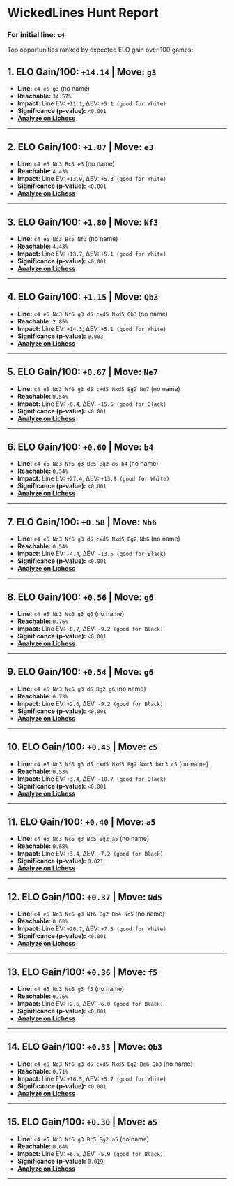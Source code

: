 # WickedLines Hunt Report
### For initial line: `c4`

Top opportunities ranked by expected ELO gain over 100 games:

## 1. ELO Gain/100: `+14.14` | Move: `g3`
- **Line:** `c4 e5 g3` (no name)
- **Reachable:** `34.57%`
- **Impact:** Line EV: `+11.1`, ΔEV: `+5.1 (good for White)`
- **Significance (p-value):** `<0.001`
- **[Analyze on Lichess](https://lichess.org/analysis/pgn/%5BEvent%20%22%3F%22%5D%0A%5BSite%20%22%3F%22%5D%0A%5BDate%20%22%3F%3F%3F%3F.%3F%3F.%3F%3F%22%5D%0A%5BRound%20%22%3F%22%5D%0A%5BWhite%20%22%3F%22%5D%0A%5BBlack%20%22%3F%22%5D%0A%5BResult%20%22%2A%22%5D%0A%0A1.%20c4%20e5%202.%20g3)**

---

## 2. ELO Gain/100: `+1.87` | Move: `e3`
- **Line:** `c4 e5 Nc3 Bc5 e3` (no name)
- **Reachable:** `4.43%`
- **Impact:** Line EV: `+13.9`, ΔEV: `+5.3 (good for White)`
- **Significance (p-value):** `<0.001`
- **[Analyze on Lichess](https://lichess.org/analysis/pgn/%5BEvent%20%22%3F%22%5D%0A%5BSite%20%22%3F%22%5D%0A%5BDate%20%22%3F%3F%3F%3F.%3F%3F.%3F%3F%22%5D%0A%5BRound%20%22%3F%22%5D%0A%5BWhite%20%22%3F%22%5D%0A%5BBlack%20%22%3F%22%5D%0A%5BResult%20%22%2A%22%5D%0A%0A1.%20c4%20e5%202.%20Nc3%20Bc5%203.%20e3)**

---

## 3. ELO Gain/100: `+1.80` | Move: `Nf3`
- **Line:** `c4 e5 Nc3 Bc5 Nf3` (no name)
- **Reachable:** `4.43%`
- **Impact:** Line EV: `+13.7`, ΔEV: `+5.1 (good for White)`
- **Significance (p-value):** `<0.001`
- **[Analyze on Lichess](https://lichess.org/analysis/pgn/%5BEvent%20%22%3F%22%5D%0A%5BSite%20%22%3F%22%5D%0A%5BDate%20%22%3F%3F%3F%3F.%3F%3F.%3F%3F%22%5D%0A%5BRound%20%22%3F%22%5D%0A%5BWhite%20%22%3F%22%5D%0A%5BBlack%20%22%3F%22%5D%0A%5BResult%20%22%2A%22%5D%0A%0A1.%20c4%20e5%202.%20Nc3%20Bc5%203.%20Nf3)**

---

## 4. ELO Gain/100: `+1.15` | Move: `Qb3`
- **Line:** `c4 e5 Nc3 Nf6 g3 d5 cxd5 Nxd5 Qb3` (no name)
- **Reachable:** `2.85%`
- **Impact:** Line EV: `+14.3`, ΔEV: `+5.1 (good for White)`
- **Significance (p-value):** `0.003`
- **[Analyze on Lichess](https://lichess.org/analysis/pgn/%5BEvent%20%22%3F%22%5D%0A%5BSite%20%22%3F%22%5D%0A%5BDate%20%22%3F%3F%3F%3F.%3F%3F.%3F%3F%22%5D%0A%5BRound%20%22%3F%22%5D%0A%5BWhite%20%22%3F%22%5D%0A%5BBlack%20%22%3F%22%5D%0A%5BResult%20%22%2A%22%5D%0A%0A1.%20c4%20e5%202.%20Nc3%20Nf6%203.%20g3%20d5%204.%20cxd5%20Nxd5%205.%20Qb3)**

---

## 5. ELO Gain/100: `+0.67` | Move: `Ne7`
- **Line:** `c4 e5 Nc3 Nf6 g3 d5 cxd5 Nxd5 Bg2 Ne7` (no name)
- **Reachable:** `0.54%`
- **Impact:** Line EV: `-6.4`, ΔEV: `-15.5 (good for Black)`
- **Significance (p-value):** `<0.001`
- **[Analyze on Lichess](https://lichess.org/analysis/pgn/%5BEvent%20%22%3F%22%5D%0A%5BSite%20%22%3F%22%5D%0A%5BDate%20%22%3F%3F%3F%3F.%3F%3F.%3F%3F%22%5D%0A%5BRound%20%22%3F%22%5D%0A%5BWhite%20%22%3F%22%5D%0A%5BBlack%20%22%3F%22%5D%0A%5BResult%20%22%2A%22%5D%0A%0A1.%20c4%20e5%202.%20Nc3%20Nf6%203.%20g3%20d5%204.%20cxd5%20Nxd5%205.%20Bg2%20Ne7)**

---

## 6. ELO Gain/100: `+0.60` | Move: `b4`
- **Line:** `c4 e5 Nc3 Nf6 g3 Bc5 Bg2 d6 b4` (no name)
- **Reachable:** `0.54%`
- **Impact:** Line EV: `+27.4`, ΔEV: `+13.9 (good for White)`
- **Significance (p-value):** `<0.001`
- **[Analyze on Lichess](https://lichess.org/analysis/pgn/%5BEvent%20%22%3F%22%5D%0A%5BSite%20%22%3F%22%5D%0A%5BDate%20%22%3F%3F%3F%3F.%3F%3F.%3F%3F%22%5D%0A%5BRound%20%22%3F%22%5D%0A%5BWhite%20%22%3F%22%5D%0A%5BBlack%20%22%3F%22%5D%0A%5BResult%20%22%2A%22%5D%0A%0A1.%20c4%20e5%202.%20Nc3%20Nf6%203.%20g3%20Bc5%204.%20Bg2%20d6%205.%20b4)**

---

## 7. ELO Gain/100: `+0.58` | Move: `Nb6`
- **Line:** `c4 e5 Nc3 Nf6 g3 d5 cxd5 Nxd5 Bg2 Nb6` (no name)
- **Reachable:** `0.54%`
- **Impact:** Line EV: `-4.4`, ΔEV: `-13.5 (good for Black)`
- **Significance (p-value):** `<0.001`
- **[Analyze on Lichess](https://lichess.org/analysis/pgn/%5BEvent%20%22%3F%22%5D%0A%5BSite%20%22%3F%22%5D%0A%5BDate%20%22%3F%3F%3F%3F.%3F%3F.%3F%3F%22%5D%0A%5BRound%20%22%3F%22%5D%0A%5BWhite%20%22%3F%22%5D%0A%5BBlack%20%22%3F%22%5D%0A%5BResult%20%22%2A%22%5D%0A%0A1.%20c4%20e5%202.%20Nc3%20Nf6%203.%20g3%20d5%204.%20cxd5%20Nxd5%205.%20Bg2%20Nb6)**

---

## 8. ELO Gain/100: `+0.56` | Move: `g6`
- **Line:** `c4 e5 Nc3 Nc6 g3 g6` (no name)
- **Reachable:** `0.76%`
- **Impact:** Line EV: `-0.7`, ΔEV: `-9.2 (good for Black)`
- **Significance (p-value):** `<0.001`
- **[Analyze on Lichess](https://lichess.org/analysis/pgn/%5BEvent%20%22%3F%22%5D%0A%5BSite%20%22%3F%22%5D%0A%5BDate%20%22%3F%3F%3F%3F.%3F%3F.%3F%3F%22%5D%0A%5BRound%20%22%3F%22%5D%0A%5BWhite%20%22%3F%22%5D%0A%5BBlack%20%22%3F%22%5D%0A%5BResult%20%22%2A%22%5D%0A%0A1.%20c4%20e5%202.%20Nc3%20Nc6%203.%20g3%20g6)**

---

## 9. ELO Gain/100: `+0.54` | Move: `g6`
- **Line:** `c4 e5 Nc3 Nc6 g3 d6 Bg2 g6` (no name)
- **Reachable:** `0.73%`
- **Impact:** Line EV: `+2.6`, ΔEV: `-9.2 (good for Black)`
- **Significance (p-value):** `<0.001`
- **[Analyze on Lichess](https://lichess.org/analysis/pgn/%5BEvent%20%22%3F%22%5D%0A%5BSite%20%22%3F%22%5D%0A%5BDate%20%22%3F%3F%3F%3F.%3F%3F.%3F%3F%22%5D%0A%5BRound%20%22%3F%22%5D%0A%5BWhite%20%22%3F%22%5D%0A%5BBlack%20%22%3F%22%5D%0A%5BResult%20%22%2A%22%5D%0A%0A1.%20c4%20e5%202.%20Nc3%20Nc6%203.%20g3%20d6%204.%20Bg2%20g6)**

---

## 10. ELO Gain/100: `+0.45` | Move: `c5`
- **Line:** `c4 e5 Nc3 Nf6 g3 d5 cxd5 Nxd5 Bg2 Nxc3 bxc3 c5` (no name)
- **Reachable:** `0.53%`
- **Impact:** Line EV: `+3.4`, ΔEV: `-10.7 (good for Black)`
- **Significance (p-value):** `<0.001`
- **[Analyze on Lichess](https://lichess.org/analysis/pgn/%5BEvent%20%22%3F%22%5D%0A%5BSite%20%22%3F%22%5D%0A%5BDate%20%22%3F%3F%3F%3F.%3F%3F.%3F%3F%22%5D%0A%5BRound%20%22%3F%22%5D%0A%5BWhite%20%22%3F%22%5D%0A%5BBlack%20%22%3F%22%5D%0A%5BResult%20%22%2A%22%5D%0A%0A1.%20c4%20e5%202.%20Nc3%20Nf6%203.%20g3%20d5%204.%20cxd5%20Nxd5%205.%20Bg2%20Nxc3%206.%20bxc3%20c5)**

---

## 11. ELO Gain/100: `+0.40` | Move: `a5`
- **Line:** `c4 e5 Nc3 Nc6 g3 Bc5 Bg2 a5` (no name)
- **Reachable:** `0.68%`
- **Impact:** Line EV: `+3.4`, ΔEV: `-7.2 (good for Black)`
- **Significance (p-value):** `0.021`
- **[Analyze on Lichess](https://lichess.org/analysis/pgn/%5BEvent%20%22%3F%22%5D%0A%5BSite%20%22%3F%22%5D%0A%5BDate%20%22%3F%3F%3F%3F.%3F%3F.%3F%3F%22%5D%0A%5BRound%20%22%3F%22%5D%0A%5BWhite%20%22%3F%22%5D%0A%5BBlack%20%22%3F%22%5D%0A%5BResult%20%22%2A%22%5D%0A%0A1.%20c4%20e5%202.%20Nc3%20Nc6%203.%20g3%20Bc5%204.%20Bg2%20a5)**

---

## 12. ELO Gain/100: `+0.37` | Move: `Nd5`
- **Line:** `c4 e5 Nc3 Nc6 g3 Nf6 Bg2 Bb4 Nd5` (no name)
- **Reachable:** `0.63%`
- **Impact:** Line EV: `+20.7`, ΔEV: `+7.5 (good for White)`
- **Significance (p-value):** `<0.001`
- **[Analyze on Lichess](https://lichess.org/analysis/pgn/%5BEvent%20%22%3F%22%5D%0A%5BSite%20%22%3F%22%5D%0A%5BDate%20%22%3F%3F%3F%3F.%3F%3F.%3F%3F%22%5D%0A%5BRound%20%22%3F%22%5D%0A%5BWhite%20%22%3F%22%5D%0A%5BBlack%20%22%3F%22%5D%0A%5BResult%20%22%2A%22%5D%0A%0A1.%20c4%20e5%202.%20Nc3%20Nc6%203.%20g3%20Nf6%204.%20Bg2%20Bb4%205.%20Nd5)**

---

## 13. ELO Gain/100: `+0.36` | Move: `f5`
- **Line:** `c4 e5 Nc3 Nc6 g3 f5` (no name)
- **Reachable:** `0.76%`
- **Impact:** Line EV: `+2.6`, ΔEV: `-6.0 (good for Black)`
- **Significance (p-value):** `<0.001`
- **[Analyze on Lichess](https://lichess.org/analysis/pgn/%5BEvent%20%22%3F%22%5D%0A%5BSite%20%22%3F%22%5D%0A%5BDate%20%22%3F%3F%3F%3F.%3F%3F.%3F%3F%22%5D%0A%5BRound%20%22%3F%22%5D%0A%5BWhite%20%22%3F%22%5D%0A%5BBlack%20%22%3F%22%5D%0A%5BResult%20%22%2A%22%5D%0A%0A1.%20c4%20e5%202.%20Nc3%20Nc6%203.%20g3%20f5)**

---

## 14. ELO Gain/100: `+0.33` | Move: `Qb3`
- **Line:** `c4 e5 Nc3 Nf6 g3 d5 cxd5 Nxd5 Bg2 Be6 Qb3` (no name)
- **Reachable:** `0.71%`
- **Impact:** Line EV: `+16.5`, ΔEV: `+5.7 (good for White)`
- **Significance (p-value):** `<0.001`
- **[Analyze on Lichess](https://lichess.org/analysis/pgn/%5BEvent%20%22%3F%22%5D%0A%5BSite%20%22%3F%22%5D%0A%5BDate%20%22%3F%3F%3F%3F.%3F%3F.%3F%3F%22%5D%0A%5BRound%20%22%3F%22%5D%0A%5BWhite%20%22%3F%22%5D%0A%5BBlack%20%22%3F%22%5D%0A%5BResult%20%22%2A%22%5D%0A%0A1.%20c4%20e5%202.%20Nc3%20Nf6%203.%20g3%20d5%204.%20cxd5%20Nxd5%205.%20Bg2%20Be6%206.%20Qb3)**

---

## 15. ELO Gain/100: `+0.30` | Move: `a5`
- **Line:** `c4 e5 Nc3 Nf6 g3 Bc5 Bg2 a5` (no name)
- **Reachable:** `0.64%`
- **Impact:** Line EV: `+6.5`, ΔEV: `-5.9 (good for Black)`
- **Significance (p-value):** `0.019`
- **[Analyze on Lichess](https://lichess.org/analysis/pgn/%5BEvent%20%22%3F%22%5D%0A%5BSite%20%22%3F%22%5D%0A%5BDate%20%22%3F%3F%3F%3F.%3F%3F.%3F%3F%22%5D%0A%5BRound%20%22%3F%22%5D%0A%5BWhite%20%22%3F%22%5D%0A%5BBlack%20%22%3F%22%5D%0A%5BResult%20%22%2A%22%5D%0A%0A1.%20c4%20e5%202.%20Nc3%20Nf6%203.%20g3%20Bc5%204.%20Bg2%20a5)**

---
